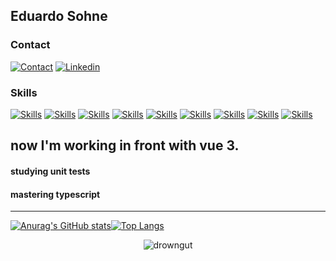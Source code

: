 ## Eduardo Sohne

<!-- ### personal portfolio: https://nextresume.vercel.app -->

### Contact
[![Contact](https://img.shields.io/badge/Gmail-D14836?style=for-the-badge&logo=gmail&logoColor=white)](mailto:dudu.hit@gmail.com)
[![Linkedin](https://img.shields.io/badge/LinkedIn-0077B5?style=for-the-badge&logo=linkedin&logoColor=white)](https://www.linkedin.com/in/eduardo-sohne-62a183118/)

### Skills
[![Skills](https://img.shields.io/badge/JavaScript-F7DF1E?style=for-the-badge&logo=javascript&logoColor=black)](https://img.shields.io/badge/)
[![Skills](https://img.shields.io/badge/React-20232A?style=for-the-badge&logo=react&logoColor=61DAFB)](https://img.shields.io/badge/)
[![Skills](https://img.shields.io/badge/TypeScript-007ACC?style=for-the-badge&logo=typescript&logoColor=white)](https://img.shields.io/badge/)
[![Skills](https://img.shields.io/badge/Sass-CC6699?style=for-the-badge&logo=sass&logoColor=white)](https://img.shields.io/badge/)
[![Skills](https://img.shields.io/badge/HTML5-E34F26?style=for-the-badge&logo=html5&logoColor=white)](https://img.shields.io/badge/)
[![Skills](https://img.shields.io/badge/CSS3-1572B6?style=for-the-badge&logo=css3&logoColor=white)](https://img.shields.io/badge/)
[![Skills](https://img.shields.io/badge/Node.js-43853D?style=for-the-badge&logo=node.js&logoColor=white)](https://img.shields.io/badge/)
[![Skills](https://img.shields.io/badge/React_Native-20232A?style=for-the-badge&logo=react&logoColor=61DAFB)](https://img.shields.io/badge/)
[![Skills](https://img.shields.io/badge/Vue.js-35495E?style=for-the-badge&logo=vue.js&logoColor=4FC08D)](https://img.shields.io/badge/)

## now I'm working in front with vue 3.
#### studying unit tests
#### mastering typescript

------------

[![Anurag's GitHub stats](https://github-readme-stats.vercel.app/api?username=dudusohne&hide=prs,contribs&count_private=true&show_icons=true&theme=dracula)](https://github.com/anuraghazra/github-readme-stats)[![Top Langs](https://github-readme-stats.vercel.app/api/top-langs/?username=anuraghazra&layout=compact&theme=dracula)](https://github.com/anuraghazra/github-readme-stats)

<p align="center"> <img src="https://komarev.com/ghpvc/?username=drowngut&label=Visitas%20no%20perfil&color=7f04d1&style=flat" alt="drowngut" />
  


